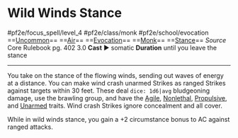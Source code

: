 # Wild Winds Stance
#pf2e/focus_spell/level_4 #pf2e/class/monk #pf2e/school/evocation 
==[Uncommon](rules/traits/uncommon.md)== ==[Air](rules/traits/air.md)== ==[Evocation](rules/traits/evocation.md)== ==[Monk](rules/traits/monk.md)== ==[Stance](rules/traits/stance.md)==
*Source* Core Rulebook pg. 402 3.0
**Cast** ► somatic
**Duration** until you leave the stance

---
You take on the stance of the flowing winds, sending out waves of energy at a distance. You can make wind crash unarmed Strikes as ranged Strikes against targets within 30 feet. These deal `dice: 1d6|avg` bludgeoning damage, use the brawling group, and have the [Agile](rules/traits/agile.md), [Nonlethal](rules/traits/nonlethal.md), [Propulsive](rules/traits/propulsive.md), and [Unarmed](rules/traits/unarmed.md) traits. Wind crash Strikes ignore concealment and all cover.

While in wild winds stance, you gain a +2 circumstance bonus to AC against ranged attacks.